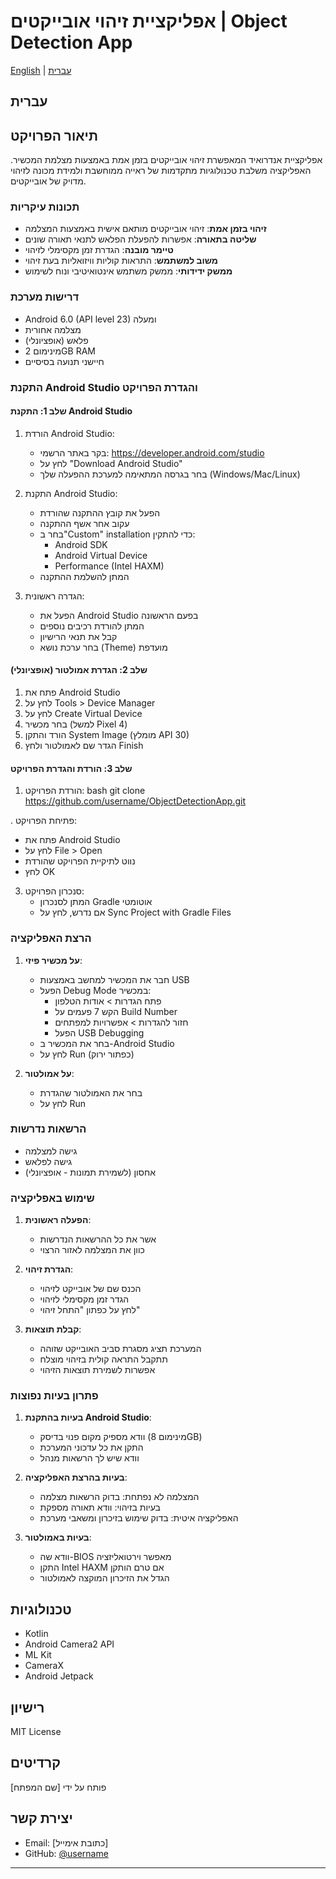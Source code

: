 # אפליקציית זיהוי אובייקטים | Object Detection App

[English](#english) | [עברית](#hebrew)

<h2 id="hebrew">עברית</h2>

## תיאור הפרויקט
אפליקציית אנדרואיד המאפשרת זיהוי אובייקטים בזמן אמת באמצעות מצלמת המכשיר. האפליקציה משלבת טכנולוגיות מתקדמות של ראייה ממוחשבת ולמידת מכונה לזיהוי מדויק של אובייקטים.

### תכונות עיקריות
- **זיהוי בזמן אמת**: זיהוי אובייקטים מותאם אישית באמצעות המצלמה
- **שליטה בתאורה**: אפשרות להפעלת הפלאש לתנאי תאורה שונים
- **טיימר מובנה**: הגדרת זמן מקסימלי לזיהוי
- **משוב למשתמש**: התראות קוליות וויזואליות בעת זיהוי
- **ממשק ידידותי**: ממשק משתמש אינטואיטיבי ונוח לשימוש

### דרישות מערכת
- Android 6.0 (API level 23) ומעלה
- מצלמה אחורית
- פלאש (אופציונלי)
- מינימום 2GB RAM
- חיישני תנועה בסיסיים

### התקנת Android Studio והגדרת הפרויקט

#### שלב 1: התקנת Android Studio
1. הורדת Android Studio:
   - בקר באתר הרשמי: https://developer.android.com/studio
   - לחץ על "Download Android Studio"
   - בחר בגרסה המתאימה למערכת ההפעלה שלך (Windows/Mac/Linux)

2. התקנת Android Studio:
   - הפעל את קובץ ההתקנה שהורדת
   - עקוב אחר אשף ההתקנה
   - בחר ב"Custom" installation כדי להתקין:
     - Android SDK
     - Android Virtual Device
     - Performance (Intel HAXM)
   - המתן להשלמת ההתקנה

3. הגדרה ראשונית:
   - הפעל את Android Studio בפעם הראשונה
   - המתן להורדת רכיבים נוספים
   - קבל את תנאי הרישיון
   - בחר ערכת נושא (Theme) מועדפת

#### שלב 2: הגדרת אמולטור (אופציונלי)
1. פתח את Android Studio
2. לחץ על Tools > Device Manager
3. לחץ על Create Virtual Device
4. בחר מכשיר (למשל Pixel 4)
5. הורד והתקן System Image (מומלץ API 30)
6. הגדר שם לאמולטור ולחץ Finish

#### שלב 3: הורדת והגדרת הפרויקט
1. הורדת הפרויקט: 
bash
git clone https://github.com/username/ObjectDetectionApp.git

. פתיחת הפרויקט:
   - פתח את Android Studio
   - לחץ על File > Open
   - נווט לתיקיית הפרויקט שהורדת
   - לחץ OK

3. סנכרון הפרויקט:
   - המתן לסנכרון Gradle אוטומטי
   - אם נדרש, לחץ על Sync Project with Gradle Files

### הרצת האפליקציה
1. **על מכשיר פיזי**:
   - חבר את המכשיר למחשב באמצעות USB
   - הפעל Debug Mode במכשיר:
     - פתח הגדרות > אודות הטלפון
     - הקש 7 פעמים על Build Number
     - חזור להגדרות > אפשרויות למפתחים
     - הפעל USB Debugging
   - בחר את המכשיר ב-Android Studio
   - לחץ על Run (כפתור ירוק)

2. **על אמולטור**:
   - בחר את האמולטור שהגדרת
   - לחץ על Run

### הרשאות נדרשות
- גישה למצלמה
- גישה לפלאש
- אחסון (לשמירת תמונות - אופציונלי)

### שימוש באפליקציה
1. **הפעלה ראשונית**:
   - אשר את כל ההרשאות הנדרשות
   - כוון את המצלמה לאזור הרצוי

2. **הגדרת זיהוי**:
   - הכנס שם של אובייקט לזיהוי
   - הגדר זמן מקסימלי לזיהוי
   - לחץ על כפתון "התחל זיהוי"

3. **קבלת תוצאות**:
   - המערכת תציג מסגרת סביב האובייקט שזוהה
   - תתקבל התראה קולית בזיהוי מוצלח
   - אפשרות לשמירת תוצאות הזיהוי

### פתרון בעיות נפוצות
1. **בעיות בהתקנת Android Studio**:
   - וודא מספיק מקום פנוי בדיסק (מינימום 8GB)
   - התקן את כל עדכוני המערכת
   - וודא שיש לך הרשאות מנהל

2. **בעיות בהרצת האפליקציה**:
   - המצלמה לא נפתחת: בדוק הרשאות מצלמה
   - בעיות בזיהוי: וודא תאורה מספקת
   - האפליקציה איטית: בדוק שימוש בזיכרון ומשאבי מערכת

3. **בעיות באמולטור**:
   - וודא שה-BIOS מאפשר וירטואליזציה
   - התקן Intel HAXM אם טרם הותקן
   - הגדל את הזיכרון המוקצה לאמולטור

## טכנולוגיות
- Kotlin
- Android Camera2 API
- ML Kit
- CameraX
- Android Jetpack

## רישיון
MIT License

## קרדיטים
פותח על ידי [שם המפתח]

## יצירת קשר
- Email: [כתובת אימייל]
- GitHub: [@username](https://github.com/username)

---
